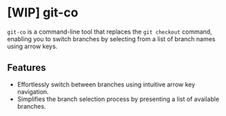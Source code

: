 # [WIP] git-co

`git-co` is a command-line tool that replaces the `git checkout` command, enabling you to switch branches by selecting from a list of branch names using arrow keys.

## Features

- Effortlessly switch between branches using intuitive arrow key navigation.
- Simplifies the branch selection process by presenting a list of available branches.
